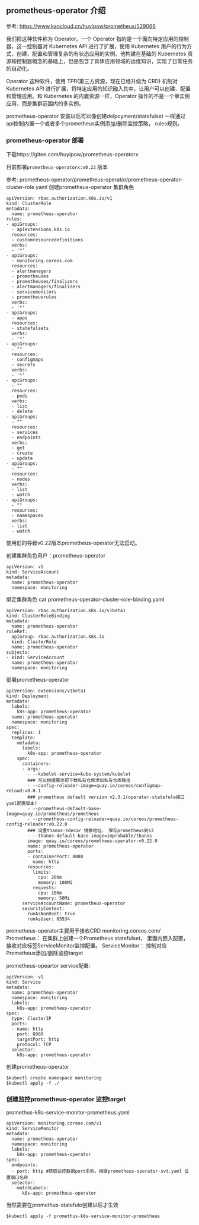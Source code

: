 ## prometheus-operator 介绍

参考: https://www.kancloud.cn/huyipow/prometheus/529066

我们把这种软件称为 Operator。一个 Operator 指的是一个面向特定应用的控制器，这一控制器对 Kubernetes API 进行了扩展，使用 Kubernetes 用户的行为方式，创建、配置和管理复杂的有状态应用的实例。他构建在基础的 Kubernetes 资源和控制器概念的基础上，但是包含了具体应用领域的运维知识，实现了日常任务的自动化。

Operator 这种软件，使用 TPR(第三方资源，现在已经升级为 CRD) 机制对 Kubernetes API 进行扩展，将特定应用的知识融入其中，让用户可以创建、配置和管理应用。和 Kubernetes 的内置资源一样，Operator 操作的不是一个单实例应用，而是集群范围内的多实例。

prometheus-operator 安装以后可以像创建delpoyment/statefulset 一样通过api控制内置一个或者多个prometheus实例添加/删除监控策略， rules规则。


### prometheus-operator 部署

下载https://gitee.com/huyipow/prometheus-operatorx

目前部署`prometheus-operatorx:v0.22` 版本

参考: prometheus-operator/prometheus-operator/prometheus-operator-cluster-role.yaml
创建prometheus-operator 集群角色
```
apiVersion: rbac.authorization.k8s.io/v1
kind: ClusterRole
metadata:
  name: prometheus-operator
rules:
- apiGroups:
  - apiextensions.k8s.io
  resources:
  - customresourcedefinitions
  verbs:
  - '*'
- apiGroups:
  - monitoring.coreos.com
  resources:
  - alertmanagers
  - prometheuses
  - prometheuses/finalizers
  - alertmanagers/finalizers
  - servicemonitors
  - prometheusrules
  verbs:
  - '*'
- apiGroups:
  - apps
  resources:
  - statefulsets
  verbs:
  - '*'
- apiGroups:
  - ""
  resources:
  - configmaps
  - secrets
  verbs:
  - '*'
- apiGroups:
  - ""
  resources:
  - pods
  verbs:
  - list
  - delete
- apiGroups:
  - ""
  resources:
  - services
  - endpoints
  verbs:
  - get
  - create
  - update
- apiGroups:
  - ""
  resources:
  - nodes
  verbs:
  - list
  - watch
- apiGroups:
  - ""
  resources:
  - namespaces
  verbs:
  - list
  - watch
```
使用旧的导致v0.22版本prometheus-operator无法启动。

创建集群角色用户：prometheus-operator
```
apiVersion: v1
kind: ServiceAccount
metadata:
  name: prometheus-operator
  namespace: monitoring
```

绑定集群角色
cat prometheus-operator-cluster-role-binding.yaml
```
apiVersion: rbac.authorization.k8s.io/v1beta1
kind: ClusterRoleBinding
metadata:
  name: prometheus-operator
roleRef:
  apiGroup: rbac.authorization.k8s.io
  kind: ClusterRole
  name: prometheus-operator
subjects:
- kind: ServiceAccount
  name: prometheus-operator
  namespace: monitoring
```

部署prometheus-operator
```
apiVersion: extensions/v1beta1
kind: Deployment
metadata:
  labels:
    k8s-app: prometheus-operator
  name: prometheus-operator
  namespace: monitoring
spec:
  replicas: 1
  template:
    metadata:
      labels:
        k8s-app: prometheus-operator
    spec:
      containers:
      - args:
        - --kubelet-service=kube-system/kubelet
        ### 可以根据需求把下载私有仓库添加私有仓库路径
        - --config-reloader-image=quay.io/coreos/configmap-reload:v0.0.1
        ### prometheus default version v2.3.1(operater-statefule接口yaml配置版本)
        - --prometheus-default-base-image=quay.io/prometheus/prometheus
        - --prometheus-config-reloader=quay.io/coreos/prometheus-config-reloader:v0.22.0
        ### 设置thanos-sdecar 镜像地址， 保存prometheus到s3
        - --thanos-default-base-image=improbable/thanos
        image: quay.io/coreos/prometheus-operator:v0.22.0
        name: prometheus-operator
        ports:
        - containerPort: 8080
          name: http
        resources:
          limits:
            cpu: 200m
            memory: 100Mi
          requests:
            cpu: 100m
            memory: 50Mi
      serviceAccountName: prometheus-operator
      securityContext:
        runAsNonRoot: true
        runAsUser: 65534
```

prometheus-operator主要用于接收CRD monitoring.coreos.com/
Prometheus： 在集群上创建一个Prometheus statefulset， 里面内嵌入配置， 接收对应标签ServiceMonitor监控配置。
ServiceMonitor： 控制对应Prometheus添加/删除监控target

prometheus-opeartor service配置:
```
apiVersion: v1
kind: Service
metadata:
  name: prometheus-operator
  namespace: monitoring
  labels:
    k8s-app: prometheus-operator
spec:
  type: ClusterIP
  ports:
  - name: http
    port: 8080
    targetPort: http
    protocol: TCP
  selector:
    k8s-app: prometheus-operator
```

创建prometheus-operator
```
$kubectl create namespace monitoring
$kubectl apply -f ./
```

### 创建监控prometheus-operator 监控target

promethus-k8s-service-monitor-prometheus.yaml
```
apiVersion: monitoring.coreos.com/v1
kind: ServiceMonitor
metadata:
  name: prometheus-operator
  namespace: monitoring
  labels:
    k8s-app: prometheus-operator
spec:
  endpoints:
  - port: http #获取监控数据port名称，根据prometheus-operator-svt.yaml 设置端口名称
  selector:
    matchLabels:
      k8s-app: prometheus-operator
```

当然需要在promethus-statefule创建以后才生效

```
$kubectl apply -f promethus-k8s-service-monitor-prometheus
```
